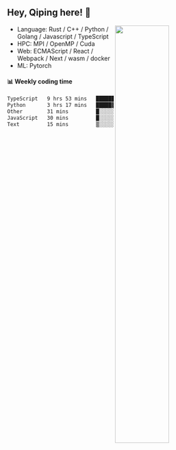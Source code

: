 

## Hey, Qiping here! :wave:

[<img align="right" width="50%" src="https://github-readme-stats.vercel.app/api?username=ppppqp&theme=dark&show_icons=true">](https://metrics.lecoq.io/ppppqp?template=classic)



-   Language: Rust / C++ / Python / Golang / Javascript / TypeScript
-   HPC: MPI / OpenMP / Cuda
-   Web: ECMAScript / React / Webpack / Next / wasm / docker
-   ML: Pytorch



#### :bar_chart: Weekly coding time

<!--START_SECTION:waka-->

```txt
TypeScript   9 hrs 53 mins   █████████████████░░░░░░░░   67.52 %
Python       3 hrs 17 mins   █████▓░░░░░░░░░░░░░░░░░░░   22.49 %
Other        31 mins         █░░░░░░░░░░░░░░░░░░░░░░░░   03.59 %
JavaScript   30 mins         █░░░░░░░░░░░░░░░░░░░░░░░░   03.52 %
Text         15 mins         ▒░░░░░░░░░░░░░░░░░░░░░░░░   01.79 %
```

<!--END_SECTION:waka-->
